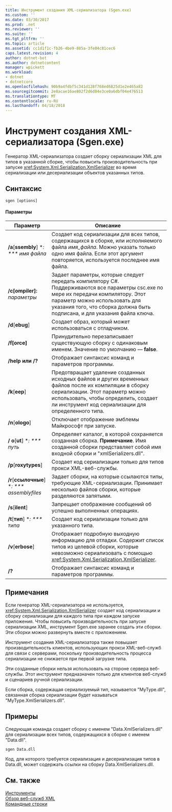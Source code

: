 ```yaml
---
title: Инструмент создания XML-сериализатора (Sgen.exe)
ms.custom: ''
ms.date: 03/30/2017
ms.prod: .net
ms.reviewer: ''
ms.suite: ''
ms.tgt_pltfrm: ''
ms.topic: article
ms.assetid: cc1d1f1c-fb26-4be9-885a-3fe84c81cec6
caps.latest.revision: 4
author: dotnet-bot
ms.author: dotnetcontent
manager: wpickett
ms.workload:
- dotnet
- dotnetcore
ms.openlocfilehash: 90b9a4fdbf5c341d128f768ed6825d1e2e465a82
ms.sourcegitcommit: 2e8acae16ae802f2d6d04e3ce0a6dbf04e476513
ms.translationtype: MT
ms.contentlocale: ru-RU
ms.lasthandoff: 04/18/2018
---
```

# <a name="xml-serializer-generator-tool-sgenexe"></a>Инструмент создания XML-сериализатора (Sgen.exe)
Генератор XML-сериализатора создает сборку сериализации XML для типов в указанной сборке, чтобы повысить производительность при запуске <xref:System.Xml.Serialization.XmlSerializer> во время сериализации или десериализации объектов указанных типов.  
  
## <a name="syntax"></a>Синтаксис  
  
```  
sgen [options]  
```  
  
#### <a name="parameters"></a>Параметры  
  
|Параметр|Описание|  
|------------|-----------------|  
|**/a**[**ssembly**] **: *** имя файла*|Создает код сериализации для всех типов, содержащихся в сборке, или исполняемого файла *имя_файла*. Можно указать только одно имя файла. Если этот аргумент повторяется, используется последнее имя файла.|  
|**/c[ompiler]:** *параметры*|Задает параметры, которые следует передать компилятору C#. Поддерживаются все параметры csc.exe по мере их передачи компилятору. Этот параметр можно использовать для указания того, что сборка должна быть подписана, и для указания файла ключа.|  
|**/d**[**ebug**]|Создает образ, который может использоваться с отладчиком.|  
|**/f[orce]**|Принудительно перезаписывает существующую сборку с одинаковым именем. Значение по умолчанию — **false**.|  
|**/help или /?**|Отображает синтаксис команд и параметров программы.|  
|**/k**[**eep**]|Предотвращает удаление созданных исходных файлов и других временных файлов после их компиляции в сборку сериализации. Этот параметр можно использовать, чтобы определить, создает ли инструмент код сериализации для определенного типа.|  
|**/n**[**ologo**]|Отключает отображение эмблемы Майкрософт при запуске.|  
|**/ o**[**ut**] **: *** путь*|Определяет каталог, в которой сохраняется созданная сборка. **Примечание**. Имя созданной сборки представляет собой имя входной сборки и "xmlSerializers.dll".|  
|**/p**[**roxytypes**]|Создает код сериализации только для типов прокси XML-веб-службы.|  
|**/r**[**ссылочные**] **: *** assemblyfiles*|Задает сборки, на которые ссылаются типы, требующие XML-сериализации. Принимает несколько файлов сборки, которые разделяются запятыми.|  
|**/s**[**ilent**]|Запрещает отображение сообщений об успешно выполненных операциях.|  
|**/t**[**тип**] **: *** типа*|Создает код сериализации только для указанного типа.|  
|**/v**[**erbose**]|Отображает подробную выходную информацию для отладки. Содержит список типов из целевой сборки, которые невозможно сериализовать с помощью <xref:System.Xml.Serialization.XmlSerializer>.|  
|**/?**|Отображает синтаксис команд и параметров программы.|  
  
## <a name="remarks"></a>Примечания  
 Если генератор XML-сериализатора не используется, <xref:System.Xml.Serialization.XmlSerializer> создает код сериализации и сборку сериализации для каждого типа при каждом запуске приложения. Чтобы повысить производительность при запуске сериализации XML, инструмент Sgen.exe заранее создать эти сборки. Эти сборки можно развернуть вместе с приложением.  
  
 Инструмент создания XML-сериализатора также повышает производительность клиентов, использующих прокси XML-веб-служб для связи с серверами, поскольку производительность процесса сериализации не снижается при первой загрузке типа.  
  
 Эти созданные сборки нельзя использовать на стороне сервера веб-службы. Этот инструмент предназначен только для клиентов веб-служб и сценариев ручной сериализации.  
  
 Если сборка, содержащая сериализуемый тип, называется "MyType.dll", связанная сборка сериализации будет называться "MyType.XmlSerializers.dll".  
  
## <a name="examples"></a>Примеры  
 Следующая команда создает сборку с именем "Data.XmlSerializers.dll" для сериализации всех типов, содержащихся в сборке с именем "Data.dll".  
  
```  
sgen Data.dll   
```  
  
 Код, для которого требуется сериализация и десериализация типов в Data.dll, может содержать ссылки на сборку Data.XmlSerializers.dll.  
  
## <a name="see-also"></a>См. также  
 [Инструменты](../../../docs/framework/tools/index.md)  
 [Обзор веб-служб XML](https://msdn.microsoft.com/library/9db0c7b8-bca6-462b-9be5-f5f9a7f05a4d)  
 [Командные строки](../../../docs/framework/tools/developer-command-prompt-for-vs.md)
